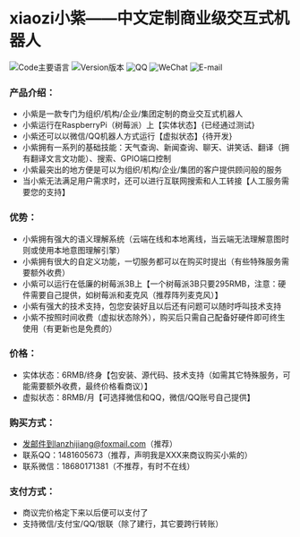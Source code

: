 # xiaozi小紫——中文定制商业级交互式机器人

![Code主要语言](https://img.shields.io/badge/code-python-blue.svg)
![Version版本](https://img.shields.io/badge/version-Custom_Business_Edition-orange.svg)
![QQ](https://img.shields.io/badge/QQ-1481605673-yellow.svg)
![WeChat](https://img.shields.io/badge/WeChat-1481605673-green.svg)
![E-mail](https://img.shields.io/badge/email-lanzhijiang@foxmail.com-red.svg)

### 产品介绍：
- 小紫是一款专门为组织/机构/企业/集团定制的商业交互式机器人
- 小紫运行在RaspberryPi（树莓派）上【实体状态】{已经通过测试}
- 小紫还可以以微信/QQ机器人方式运行【虚拟状态】{待开发}
- 小紫拥有一系列的基础技能：天气查询、新闻查询、聊天、讲笑话、翻译（拥有翻译文言文功能）、搜索、GPIO端口控制
- 小紫最突出的地方便是可以为组织/机构/企业/集团的客户提供顾问般的服务
- 当小紫无法满足用户需求时，还可以进行互联网搜索和人工转接【人工服务需要您的支持】
### 优势：
- 小紫拥有强大的语义理解系统（云端在线和本地离线，当云端无法理解意图时则或使用本地意图理解引擎）
- 小紫拥有很大的自定义功能，一切服务都可以在购买时提出（有些特殊服务需要额外收费）
- 小紫可以运行在低廉的树莓派3B上【一个树莓派3B只要295RMB，注意：硬件需要自己提供，如树莓派和麦克风（推荐阵列麦克风）】
- 小紫有强大的技术支持，包您安装好且以后还有问题可以随时呼叫技术支持
- 小紫不按照时间收费（虚拟状态除外），购买后只需自己配备好硬件即可终生使用（有更新也是免费的）
### 价格：
- 实体状态：6RMB/终身【包安装、源代码、技术支持（如需其它特殊服务，可能需要额外收费，最终价格看商议）】
- 虚拟状态：8RMB/月【可选择微信和QQ，微信/QQ账号自己提供】
### 购买方式：
- 发邮件到lanzhijiang@foxmail.com（推荐）
- 联系QQ：1481605673（推荐，声明我是XXX来商议购买小紫的）
- 联系微信：18680171381（不推荐，有时不在线）
### 支付方式：
- 商议完价格定下来以后便可以支付了
- 支持微信/支付宝/QQ/银联（除了建行，其它要跨行转账）

